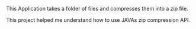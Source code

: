 This Application takes a folder of files and compresses them into a zip file.

This project helped me understand how to use JAVAs zip compression API.
